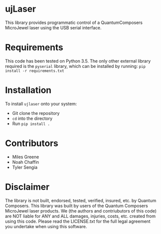 # ujLaser
This library provides programmatic control of a QuantumComposers MicroJewel laser using the USB serial interface.	
# Requirements
This code has been tested on Python 3.5.
The only other external library required is the `pyserial` library, which can be installed by running:
`pip install -r requirements.txt`

# Installation
To install `ujlaser` onto your system:
- Git clone the repository
- `cd` into the directory
- Run `pip install .`

# Contributors
- Miles Greene
- Noah Chaffin
- Tyler Sengia

# Disclaimer
The library is not built, endorsed, tested, verified, insured, etc. by Quantum Composers. This library was built by users of the Quantum Composers MicroJewel laser products. We (the authors and contriubutors of this code) are NOT liable for ANY and ALL damages, injuries, costs, etc. created from using this code. Please read the LICENSE.txt for the full legal agreement you undertake when using this software.
